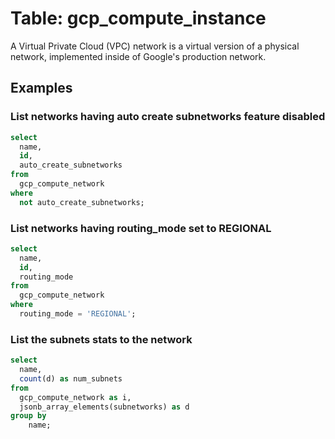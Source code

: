 # Table: gcp_compute_instance

A Virtual Private Cloud (VPC) network is a virtual version of a physical network, implemented inside of Google's production network.

## Examples

### List networks having auto create subnetworks feature disabled

```sql
select
  name,
  id,
  auto_create_subnetworks
from
  gcp_compute_network
where
  not auto_create_subnetworks;
```

### List networks having routing_mode set to REGIONAL

```sql
select
  name,
  id,
  routing_mode
from
  gcp_compute_network
where
  routing_mode = 'REGIONAL';
```

### List the subnets stats to the network

```sql
select
  name,
  count(d) as num_subnets
from
  gcp_compute_network as i,
  jsonb_array_elements(subnetworks) as d
group by
    name;
```
